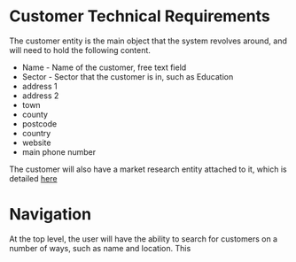 # Customer Technical Requirements #

The customer entity is the main object that the system revolves around, and will need to hold the following content.

  * Name - Name of the customer, free text field
  * Sector - Sector that the customer is in, such as Education
  * address 1
  * address 2
  * town
  * county
  * postcode
  * country
  * website
  * main phone number

The customer will also have a market research entity attached to it, which is detailed [here](MarketResearchTechnicalRequirements.md)


# Navigation #

At the top level, the user will have the ability to search for customers on a number of ways, such as name and location. This